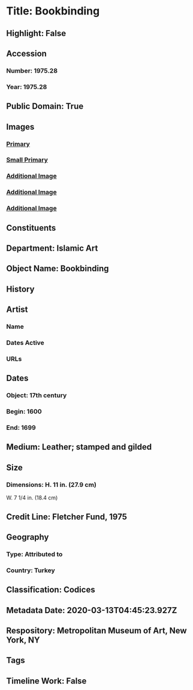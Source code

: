 # Title: Bookbinding
## Highlight: False
## Accession
### Number: 1975.28
### Year: 1975.28
## Public Domain: True
## Images
### [Primary](https://images.metmuseum.org/CRDImages/is/original/sf1975-28a.jpg)
### [Small Primary](https://images.metmuseum.org/CRDImages/is/web-large/sf1975-28a.jpg)
### [Additional Image](https://images.metmuseum.org/CRDImages/is/original/sf1975-28b.jpg)
### [Additional Image](https://images.metmuseum.org/CRDImages/is/original/sf1975-28c.jpg)
### [Additional Image](https://images.metmuseum.org/CRDImages/is/original/sf1975-28d.jpg)
## Constituents
## Department: Islamic Art
## Object Name: Bookbinding
## History
## Artist
### Name
### Dates Active
### URLs
## Dates
### Object: 17th century
### Begin: 1600
### End: 1699
## Medium: Leather; stamped and gilded
## Size
### Dimensions: H. 11 in. (27.9 cm)
W. 7 1/4 in. (18.4 cm)
## Credit Line: Fletcher Fund, 1975
## Geography
### Type: Attributed to
### Country: Turkey
## Classification: Codices
## Metadata Date: 2020-03-13T04:45:23.927Z
## Respository: Metropolitan Museum of Art, New York, NY
## Tags
## Timeline Work: False